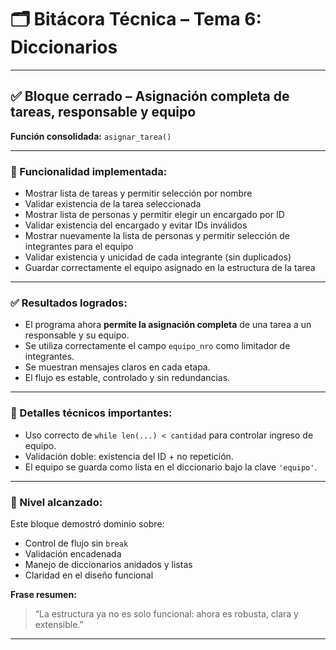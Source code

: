 # 🗂 Bitácora Técnica – Tema 6: Diccionarios


---

## ✅ Bloque cerrado – Asignación completa de tareas, responsable y equipo

**Función consolidada:** `asignar_tarea()`

---

### 🧩 Funcionalidad implementada:

- Mostrar lista de tareas y permitir selección por nombre
- Validar existencia de la tarea seleccionada
- Mostrar lista de personas y permitir elegir un encargado por ID
- Validar existencia del encargado y evitar IDs inválidos
- Mostrar nuevamente la lista de personas y permitir selección de integrantes para el equipo
- Validar existencia y unicidad de cada integrante (sin duplicados)
- Guardar correctamente el equipo asignado en la estructura de la tarea

---

### ✅ Resultados logrados:

- El programa ahora **permite la asignación completa** de una tarea a un responsable y su equipo.
- Se utiliza correctamente el campo `equipo_nro` como limitador de integrantes.
- Se muestran mensajes claros en cada etapa.
- El flujo es estable, controlado y sin redundancias.

---

### 📘 Detalles técnicos importantes:

- Uso correcto de `while len(...) < cantidad` para controlar ingreso de equipo.
- Validación doble: existencia del ID + no repetición.
- El equipo se guarda como lista en el diccionario bajo la clave `'equipo'`.

---

### 🧠 Nivel alcanzado:

Este bloque demostró dominio sobre:
- Control de flujo sin `break`
- Validación encadenada
- Manejo de diccionarios anidados y listas
- Claridad en el diseño funcional

**Frase resumen:**
> “La estructura ya no es solo funcional: ahora es robusta, clara y extensible.”

---

